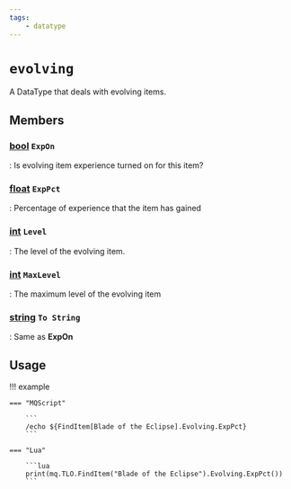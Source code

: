```yaml
---
tags:
    - datatype
---
```

# `evolving`

A DataType that deals with evolving items.

## Members

### [bool][bool] `ExpOn`

:   Is evolving item experience turned on for this item?

### [float][float] `ExpPct`

:   Percentage of experience that the item has gained

### [int][int] `Level`

:   The level of the evolving item.

### [int][int] `MaxLevel`

:   The maximum level of the evolving item

### [string][string] `To String`

:   Same as **ExpOn**


## Usage

!!! example

    === "MQScript"

        ```
        /echo ${FindItem[Blade of the Eclipse].Evolving.ExpPct}
        ```

    === "Lua"

        ```lua
        print(mq.TLO.FindItem("Blade of the Eclipse").Evolving.ExpPct())
        ```
[int]: datatype-int.md
[string]: datatype-string.md
[achievementobj]: datatype-achievementobj.md
[bool]: datatype-bool.md
[time]: datatype-time.md
[achievement]: datatype-achievement.md
[achievementcat]: datatype-achievementcat.md
[altability]: datatype-altability.md
[spell]: datatype-spell.md
[bandolieritem]: #bandolieritem-datatype
[int64]: datatype-int64.md
[timestamp]: datatype-timestamp.md
[float]: datatype-float.md
[buff]: datatype-buff.md
[spawn]: datatype-spawn.md
[auratype]: datatype-auratype.md
[item]: datatype-item.md
[worldlocation]: datatype-worldlocation.md
[ticks]: datatype-ticks.md
[fellowship]: datatype-fellowship.md
[strinrg]: datatype-string.md
[xtarget]: datatype-xtarget.md
[dzmember]: datatype-dzmember.md
[window]: datatype-window.md
